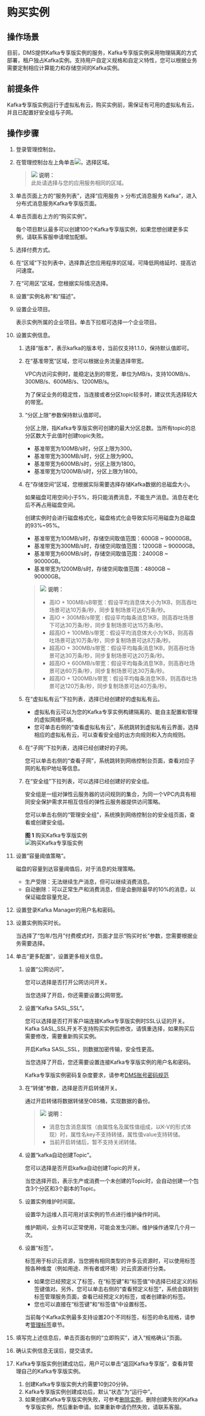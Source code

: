 # 购买实例<a name="ZH-CN_TOPIC_0169047446"></a>

## 操作场景<a name="section66578044"></a>

目前，DMS提供Kafka专享版实例的服务，Kafka专享版实例采用物理隔离的方式部署，租户独占Kafka实例。支持用户自定义规格和自定义特性，您可以根据业务需要定制相应计算能力和存储空间的Kafka实例。

## 前提条件<a name="section62331491"></a>

Kafka专享版实例运行于虚拟私有云，购买实例前，需保证有可用的虚拟私有云，并且已配置好安全组与子网。

## 操作步骤<a name="section1474721314405"></a>

1.  登录管理控制台。
2.  在管理控制台左上角单击![](figures/icon-region.png)，选择区域。

    >![](public_sys-resources/icon-note.gif) **说明：**   
    >此处请选择与您的应用服务相同的区域。  

3.  单击页面上方的“服务列表”，选择“应用服务 \> 分布式消息服务 Kafka”，进入分布式消息服务Kafka专享版页面。
4.  单击页面右上方的“购买实例”。

    每个项目默认最多可以创建100个Kafka专享版实例，如果您想创建更多实例，请联系客服申请增加配额。

5.  选择付费方式。
6.  在“区域”下拉列表中，选择靠近您应用程序的区域，可降低网络延时、提高访问速度。
7.  在“可用区”区域，您根据实际情况选择。
8.  设置“实例名称”和“描述”。
9.  设置企业项目。

    表示实例所属的企业项目。单击下拉框可选择一个企业项目。

10. 设置实例信息。
    1.  选择“版本”，表示kafka的版本号，当前仅支持1.1.0，保持默认值即可。
    2.  在“基准带宽”区域，您可以根据业务流量选择带宽。

        VPC内访问实例时，能稳定达到的带宽，单位为MB/s，支持100MB/s、300MB/s、600MB/s、1200MB/s。

        为了保证业务的稳定性，当连接或者分区topic较多时，建议优先选择较大的带宽。

    3.  “分区上限”参数保持默认值即可。

        分区上限，指Kafka专享版实例可创建的最大分区总数。当所有topic的总分区数大于此值时创建topic失败。

        -   基准带宽为100MB/s时，分区上限为300。
        -   基准带宽为300MB/s时，分区上限为900。
        -   基准带宽为600MB/s时，分区上限为1800。
        -   基准带宽为1200MB/s时，分区上限为1800。

    4.  在“存储空间”区域，您根据实际需要选择存储Kafka数据的总磁盘大小。

        如果磁盘可用空间小于5%，将只能消费消息，不能生产消息。消息在老化后不再占用磁盘空间。

        创建实例时会进行磁盘格式化，磁盘格式化会导致实际可用磁盘为总磁盘的93%\~95%。

        -   基准带宽为100MB/s时，存储空间取值范围：600GB \~ 90000GB。
        -   基准带宽为300MB/s时，存储空间取值范围：1200GB \~ 90000GB。
        -   基准带宽为600MB/s时，存储空间取值范围：2400GB \~ 90000GB。
        -   基准带宽为1200MB/s时，存储空间取值范围：4800GB \~ 90000GB。

        >![](public_sys-resources/icon-note.gif) **说明：**   
        >-   高IO + 100MB/sB带宽：假设平均消息体大小为1KB，则高吞吐场景可达10万条/秒，同步复制场景可达6万条/秒。  
        >-   高IO + 300MB/s带宽 :  假设平均每条消息1KB，则高吞吐场景下可达30万条/秒，同步复制场景可达15万条/秒。  
        >-   超高IO + 100MB/s带宽：假设平均消息体大小为1KB，则高吞吐场景可达10万条/秒，同步复制场景可达8万条/秒。  
        >-   超高IO + 300MB/s带宽：假设平均每条消息1KB，则高吞吐场景可达30万条/秒，同步复制场景可达20万条/秒。  
        >-   超高IO + 600MB/s带宽：假设平均每条消息1KB，则高吞吐场景可达60万条/秒，同步复制场景可达30万条/秒。  
        >-   超高IO + 1200MB/s带宽：假设平均每条消息1KB，则高吞吐场景可达120万条/秒，同步复制场景可达40万条/秒。  

    5.  在“虚拟私有云”下拉列表，选择已经创建好的虚拟私有云。
        -   虚拟私有云可以为您的Kafka专享实例构建隔离的、能自主配置和管理的虚拟网络环境。
        -   您可单击右侧的“查看虚拟私有云”，系统跳转到虚拟私有云界面，选择相应的虚拟私有云，可以查看安全组的出方向规则和入方向规则。

    6.  在“子网”下拉列表，选择已经创建好的子网。

        您可以单击右侧的“查看子网”，系统跳转到网络控制台页面，查看对应子网的私有IP地址等信息。

    7.  在“安全组”下拉列表，可以选择已经创建好的安全组。

        安全组是一组对弹性云服务器的访问规则的集合，为同一个VPC内具有相同安全保护需求并相互信任的弹性云服务器提供访问策略。

        您可以单击右侧的“管理安全组”，系统换到网络控制台的安全组页面，查看或创建安全组。

        **图 1**  购买Kafka专享版实例<a name="fig16974145414282"></a>  
        ![](figures/购买Kafka专享版实例.png "购买Kafka专享版实例")

11. 设置“容量阈值策略”。

    磁盘的容量到达容量阈值后，对于消息的处理策略。

    -   生产受限：无法继续生产消息，但可以继续消费消息。
    -   自动删除：可以正常生产和消费消息，但是会删除最早的10%的消息，以保证磁盘容量充足。

12. 设置登录Kafka Manager的用户名和密码。
13. 设置实例购买时长。

    当选择了“包年/包月”付费模式时，页面才显示“购买时长”参数，您需要根据业务需要选择。

14. 单击“更多配置”，设置更多相关信息。
    1.  设置“公网访问”。

        您可以选择是否打开公网访问开关。

        当您选择了开启，你还需要设置公网带宽。

    2.  设置“Kafka SASL\_SSL”。

        您可以选择是否打开客户端连接Kafka专享版实例时SSL认证的开关。Kafka SASL\_SSL开关不支持购买实例后修改，请慎重选择，如果购买后需要修改，需要重新购买实例。

        开启Kafka SASL\_SSL，则数据加密传输，安全性更高。

        当您选择了开启，您还需要设置连接Kafka专享版实例的用户名和密码。

        Kafka专享版实例密码复杂度要求，请参考[DMS账号密码规范](https://support.huaweicloud.com/kafka_faq/kafka-faq-190416001.html)

    3.  在“转储”参数，选择是否开启转储开关。

        通过开启转储将数据转储至OBS桶，实现数据的备份。

        >![](public_sys-resources/icon-note.gif) **说明：**   
        >-   消息包含消息属性（由属性名及属性值组成，以K-V的形式体现）时，属性名key不支持转储，属性值value支持转储。  
        >-   当前开启转储后，暂不支持关闭转储。  

    4.  设置“kafka自动创建Topic”。

        您可以选择是否开启kafka自动创建Topic的开关。

        当您选择开启，表示生产或消费一个未创建的Topic时，会自动创建一个包含3个分区和3个副本的Topic。

    5.  设置实例维护时间窗。

        设置华为运维人员可用对该实例的节点进行维护操作时间。

        维护期间，业务可以正常使用，可能会发生闪断。维护操作通常几个月一次。

    6.  设置“标签”。

        标签用于标识云资源，当您拥有相同类型的许多云资源时，可以使用标签按各种维度（例如用途、所有者或环境）对云资源进行分类。

        -   如果您已经预定义了标签，在“标签键”和“标签值”中选择已经定义的标签键值对。另外，您可以单击右侧的“查看预定义标签”，系统会跳转到标签管理服务页面，查看已经预定义的标签，或者创建新的标签。
        -   您也可以直接在“标签键”和“标签值”中设置标签。

        当前每个Kafka实例最多支持设置20个不同标签，标签的命名规格，请参考[管理标签](管理标签.md)章节。

15. 填写完上述信息后，单击页面右侧的“立即购买”，进入“规格确认”页面。
16. 确认实例信息无误后，提交请求。
17. Kafka专享版实例创建成功后，用户可以单击“返回Kafka专享版”，查看并管理自己的Kafka专享版实例。
    1.  创建Kafka专享版实例大约需要10到20分钟。
    2.  Kafka专享版实例创建成功后，默认“状态”为“运行中”。
    3.  如果创建Kafka专享版实例失败，可参考[删除实例](删除实例.md)，删除创建失败的Kafka专享版实例，然后重新申请。如果重新申请仍然失败，请联系客服。


